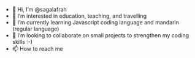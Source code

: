 - 👋 Hi, I’m @sagalafrah
- 👀 I’m interested in education, teaching, and travelling
- 🌱 I’m currently learning Javascript coding language and mandarin (regular language)
- 💞️ I’m looking to collaborate on small projects to strengthen my coding skills :-)
- 📫 How to reach me 

<!---
sagalafrah/sagalafrah is a ✨ special ✨ repository because its `README.md` (this file) appears on your GitHub profile.
You can click the Preview link to take a look at your changes.
--->
